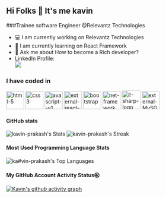 ## Hi Folks 👋 It's me kavin 

###Trainee software Engineer @Relevantz Technologies

- 💻 I am currently working on Relevantz Technologies 
- 🌱 I am currently learning on React Framework 
- 💬 Ask me about How to become a Rich developer? 
- LinkedIn Profile:
  <br>[<img src="https://img.shields.io/badge/LinkedIn-0077B5?style=for-the-badge&logo=linkedin&logoColor=white" />](https://www.linkedin.com/in/kavin-prakash-s-a44b53217)
  
### I have coded in
<img width="48" height="48" src="https://img.icons8.com/nolan/64/html-5.png" alt="html-5"/>  <img width="48" height="48" src="https://img.icons8.com/color/48/css3.png" alt="css3"/>  <img width="48" height="48" src="https://img.icons8.com/color/48/javascript--v1.png" alt="javascript--v1"/>  <img width="48" height="48" src="https://img.icons8.com/external-tal-revivo-color-tal-revivo/48/external-react-a-javascript-library-for-building-user-interfaces-logo-color-tal-revivo.png" alt="external-react-a-javascript-library-for-building-user-interfaces-logo-color-tal-revivo"/>  <img width="48" height="48" src="https://img.icons8.com/nolan/64/bootstrap.png" alt="bootstrap"/>  <img width="48" height="48" src="https://img.icons8.com/color/48/net-framework.png" alt="net-framework"/>  <img width="50" height="50" src="https://img.icons8.com/nolan/50/c-sharp-logo.png" alt="c-sharp-logo"/>  <img width="48" height="48" src="https://img.icons8.com/external-those-icons-flat-those-icons/48/external-MySQL-programming-and-development-those-icons-flat-those-icons.png" alt="external-MySQL-programming-and-development-those-icons-flat-those-icons"/>

#### GitHub stats
![kavin-prakash's Stats](https://github-readme-stats.vercel.app/api?username=kavin-prakash&theme=dark&show_icons=true&hide_border=false&count_private=true)
![kavin-prakash's Streak](https://github-readme-streak-stats.herokuapp.com/?user=kavin-prakash&theme=dark&hide_border=false)

#### Most Used Programming Language Stats
![ka#vin-prakash's Top Languages](https://github-readme-stats.vercel.app/api/top-langs/?username=kavin-prakash&theme=dark&show_icons=true&hide_border=false&layout=compact)

#### My GitHub Account Activity Status㊗️
[![Kavin's github activity graph](https://github-readme-activity-graph.vercel.app/graph?username=kavin-prakash&bg_color=232529&color=f9f1f8&line=eef9fb&point=e6dbdb&area=true&hide_border=true)](https://github.com/ashutosh00710/github-readme-activity-graph)

